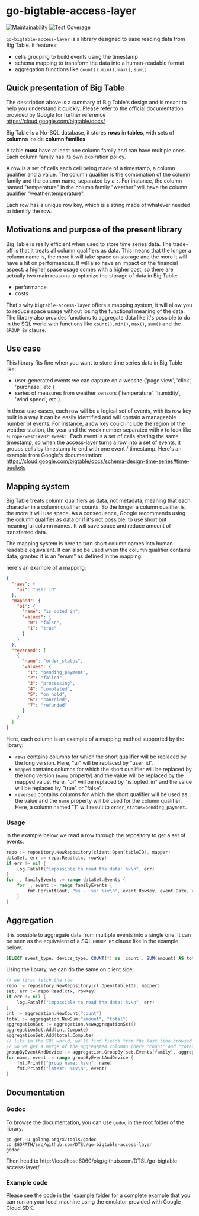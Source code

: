 # go-bigtable-access-layer

[![Maintainability](https://api.codeclimate.com/v1/badges/e06e7c0df20da7a298fc/maintainability)](https://codeclimate.com/repos/619e604df3947401b701334c/maintainability)
[![Test Coverage](https://api.codeclimate.com/v1/badges/e06e7c0df20da7a298fc/test_coverage)](https://codeclimate.com/repos/619e604df3947401b701334c/test_coverage)


`go-bigtable-access-layer` is a library designed to ease reading data from Big Table. it features:

- cells grouping to build events using the timestamp
- schema mapping to transform the data into a human-readable format
- aggregation functions like `count()`, `min()`, `max()`, `sum()`

## Quick presentation of Big Table

The description above is a summary of Big Table's design and is meant to help you understand it quickly. Please refer to the official documentation provided by Google for further reference https://cloud.google.com/bigtable/docs/

Big Table is a No-SQL database, it stores **rows** in **tables**, with sets of **columns** inside **column families**.

A table **must** have at least one column family and can have multiple ones. Each column family has its own expiration policy.

A row is a set of cells each cell being made of a timestamp, a column qualifier and a value. The column qualifier is the combination of the column family and the column name, separated by a `:`. For instance, the column named "temperature" in the column family "weather" will have the column qualifier "weather:temperature".

Each row has a unique row key, which is a string made of whatever needed to identify the row.

## Motivations and purpose of the present library

Big Table is really efficient when used to store time series data. The trade-off is that it treats all column qualifiers as data. This means that the longer a column name is, the more it will take space on storage and the more it will have a hit on performances. It will also have an impact on the financial aspect: a higher space usage comes with a higher cost, so there are actually two main reasons to optimize the storage of data in Big Table:

- performance
- costs

That's why `bigtable-access-layer` offers a mapping system, it will allow you to reduce space usage without losing the functional meaning of the data. The library also provides functions to aggregate data like it's possible to do in the SQL world with functions like `count()`, `min()`, `max()`, `sum()` and the `GROUP BY` clause.

## Use case

This library fits fine when you want to store time series data in Big Table like:

- user-generated events we can capture on a website ('page view', 'click', 'purchase', etc.)
- series of measures from weather sensors ('temperature', 'humidity', 'wind speed', etc.)

In those use-cases, each row will be a logical set of events, with its row key built in a way it can be easily identified and will contain a manageable number of events. For instance, a row key could include the region of the weather station, the year and the week number separated with `#` to look like `europe-west1#2021#week1`. Each event is a set of cells sharing the same timestamp, so when the access-layer turns a row into a set of events, it groups cells by timestamp to end with one event / timestamp. Here's an example from Google's documentation: https://cloud.google.com/bigtable/docs/schema-design-time-series#time-buckets

## Mapping system

Big Table treats column qualifiers as data, not metadata, meaning that each character in a column qualifier counts. So the longer a column qualifier is, the more it will use space. As a consequence, Google recommends using the column qualifier as data or if it's not possible, to use short but meaningful column names. It will save space and reduce amount of transferred data.

The mapping system is here to turn short column names into human-readable equivalent. It can also be used when the column qualifier contains data, granted it is an "enum" as defined in the mapping.

here's an example of a mapping:

```json
{
  "raws": {
    "ui": "user_id"
  },
  "mapped": {
    "oi": {
      "name": "is_opted_in",
      "values": {
        "0": "false",
        "1": "true"
      }
    }
  },
  "reversed": [
    {
      "name": "order_status",
      "values": {
        "1": "pending_payment",
        "2": "failed",
        "3": "processing",
        "4": "completed",
        "5": "on_hold",
        "6": "canceled",
        "7": "refunded"
      }
    }
  ]
}
```

Here, each column is an example of a mapping method supported by the library:

- `raws` contains columns for which the short qualifier will be replaced by the long version. Here, "ui" will be replaced by "user_id".
- `mapped` contains columns for which the short qualifier will be replaced by the long version (`name` property) and the value will be replaced by the mapped value. Here, "oi" will be replaced by "is_opted_in" and the value will be replaced by "true" or "false".
- `reversed` contains columns for which the short qualifier will be used as the value and the `name` property will be used for the column qualifier. Here, a column named "1" will result to `order_status=pending_payment`.

### Usage

In the example below we read a row through the repository to get a set of events.

```go
repo := repository.NewRepository(client.Open(tableID), mapper)
dataSet, err := repo.Read(ctx, rowKey)
if err != nil {
    log.Fatalf("impossible to read the data: %v\n", err)
}
for _, familyEvents := range dataSet.Events {
    for _, event := range familyEvents {
        fmt.Fprintf(out, "%s -  %s: %+v\n", event.RowKey, event.Date, event.Cells)
    }
}
```

## Aggregation

It is possible to aggregate data from multiple events into a single one. It can be seen as the equivalent of a SQL `GROUP BY` clause like in the example below:

```SQL
SELECT event_type, device_type, COUNT(*) as `count`, SUM(amount) AS total FROM events GROUP BY event_type, device_type;
```

Using the library, we can do the same on client side:

```go
// we first fetch the row
repo := repository.NewRepository(cl.Open(tableID), mapper)
set, err := repo.Read(ctx, rowKey)
if err != nil {
    log.Fatalf("impossible to read the data: %v\n", err)
}
cnt := aggregation.NewCount("count")
total := aggregation.NewSum("amount", "total")
aggregationSet := aggregation.NewAggregationSet()
aggregationSet.Add(cnt.Compute)
aggregationSet.Add(total.Compute)
// like in the SQL world, we'll find fields from the last line browsed by the engine.
// So we get a merge of the aggregated columns (here "count" and "total") and the last line browsed.
groupByEventAndDevice := aggregation.GroupBy(set.Events[family], aggregationSet.Compute, "event_type", "device_type")
for name, event := range groupByEventAndDevice {
    fmt.Printf("group name: %s\n", name)
    fmt.Printf("latest: %+v\n", event)
}
```

## Documentation

### Godoc

To browse the documentation, you can use `godoc` in the root folder of the library.

```shell
go get -u golang.org/x/tools/godoc
cd $GOPATH/src/github.com/DTSL/go-bigtable-access-layer
godoc
```

Then head to http://localhost:6060/pkg/github.com/DTSL/go-bigtable-access-layer/

### Example code

Please see the code in the ['example folder](.example) for a complete example that you can run on your local machine using the emulator provided with Google Cloud SDK.
